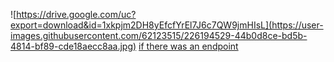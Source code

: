 
![https://drive.google.com/uc?export=download&id=1xkpjm2DH8yEfcfYrEl7J6c7QW9jmHIsL](https://user-images.githubusercontent.com/62123515/226194529-44b0d8ce-bd5b-4814-bf89-cde18aecc8aa.jpg)
[if there was an endpoint](https://drive.google.com/uc?export=download&id=1xkpjm2DH8yEfcfYrEl7J6c7QW9jmHIsL)
